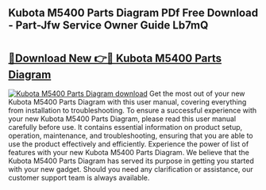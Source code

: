 ## Kubota M5400 Parts Diagram PDf Free Download - Part-Jfw Service Owner Guide Lb7mQ

# <h2><a href="http://dflguv.blite.top/?on=Kubota+M5400+Parts+Diagram">🔗Download New 👉🔴 Kubota M5400 Parts Diagram</a></h2>

[![Kubota M5400 Parts Diagram download](https://i.imgur.com/lujVjoI.png)](http://dflguv.blite.top/?on=Kubota+M5400+Parts+Diagram)
Get the most out of your new Kubota M5400 Parts Diagram with this user manual, covering everything from installation to troubleshooting. To ensure a successful experience with your new Kubota M5400 Parts Diagram, please read this user manual carefully before use. It contains essential information on product setup, operation, maintenance, and troubleshooting, ensuring that you are able to use the product effectively and efficiently. Experience the power of list of features with your new Kubota M5400 Parts Diagram. We believe that the Kubota M5400 Parts Diagram has served its purpose in getting you started with your new gadget. Should you need any clarification or assistance, our customer support team is always available.
